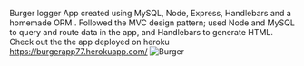  
 Burger logger App created using  MySQL, Node, Express, Handlebars and a homemade ORM . 
Followed the MVC design pattern; used Node and MySQL to query and route data in the  app, and Handlebars to generate HTML.
 Check out the the app deployed on heroku  https://burgerapp77.herokuapp.com/
 ![Burger](https://github.com/hallek7/hallek7-hallek7.github.io/blob/master/EatBurger/public/assets/css/img/ScreenShot2.PNG)
